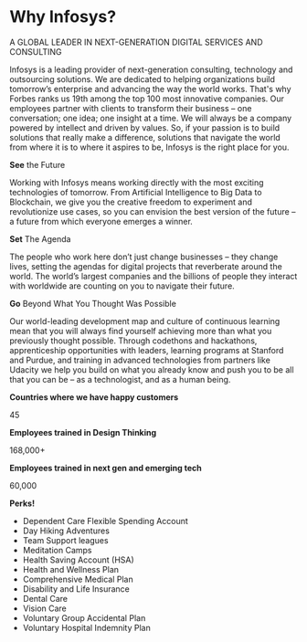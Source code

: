 # Why Infosys?

A GLOBAL LEADER IN NEXT-GENERATION DIGITAL SERVICES AND CONSULTING

Infosys is a leading provider of next-generation consulting, technology and outsourcing solutions. We are dedicated to helping organizations build tomorrow’s enterprise and advancing the way the world works. That's why Forbes ranks us 19th among the top 100 most innovative companies. Our employees partner with clients to transform their business – one conversation; one idea; one insight at a time. We will always be a company powered by intellect and driven by values. So, if your passion is to build solutions that really make a difference, solutions that navigate the world from where it is to where it aspires to be, Infosys is the right place for you.

__See__ the Future

Working with Infosys means working directly with the most exciting technologies of tomorrow. From Artificial Intelligence to Big Data to Blockchain, we give you the creative freedom to experiment and revolutionize use cases, so you can envision the best version of the future – a future from which everyone emerges a winner. 

__Set__ The Agenda

The people who work here don’t just change businesses – they change lives, setting the agendas for digital projects that reverberate around the world. The world’s largest companies and the billions of people they interact with worldwide are counting on you to navigate their future. 

__Go__ Beyond What You Thought Was Possible

Our world-leading development map and culture of continuous learning mean that you will always find yourself achieving more than what you previously thought possible. Through codethons and hackathons, apprenticeship opportunities with leaders, learning programs at Stanford and Purdue, and training in advanced technologies from partners like Udacity we help you build on what you already know and push you to be all that you can be – as a technologist, and as a human being.

__Countries where we have happy customers__

45

__Employees trained in Design Thinking__

168,000+

__Employees trained in next gen and emerging tech__

60,000

__Perks!__

* Dependent Care Flexible Spending Account
* Day Hiking Adventures
* Team Support leagues
* Meditation Camps
* Health Saving Account (HSA)
* Health and Wellness Plan
* Comprehensive Medical Plan 
* Disability and Life Insurance
* Dental Care
* Vision Care
* Voluntary Group Accidental Plan
* Voluntary Hospital Indemnity Plan


